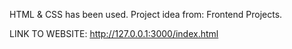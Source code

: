 HTML & CSS has been used.
Project idea from: Frontend Projects.


LINK TO WEBSITE: http://127.0.0.1:3000/index.html
